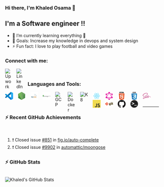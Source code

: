 ### Hi there, I'm Khaled Osama 👋 

## I'm a Software engineer !!

- 🌱 I’m currently learning everything 🤣
- 🥅 Goals: Increase my knowledge in devops and system design
- ⚡ Fun fact: I love to play football and video games

### Connect with me:

[<img align="left" style="margin-right: 15px;" alt="Upwork" width="22px" src="https://images.g2crowd.com/uploads/product/image/large_detail/large_detail_ddefbdcced35197aecd1eb06f033445d/upwork.png" />][Upwork]
[<img align="left" style="margin-right: 15px;" alt="LinkedIn" width="22px" src="https://cdn.jsdelivr.net/npm/simple-icons@v3/icons/linkedin.svg" />][Linkedin]


<br />

### Languages and Tools:

<img align="left" style="margin-right:15px;" alt="Visual Studio Code" width="26px" src="https://raw.githubusercontent.com/github/explore/80688e429a7d4ef2fca1e82350fe8e3517d3494d/topics/visual-studio-code/visual-studio-code.png" />
<img align="left" style="margin-right:15px;" alt="Node.js" width="26px" src="https://raw.githubusercontent.com/github/explore/80688e429a7d4ef2fca1e82350fe8e3517d3494d/topics/nodejs/nodejs.png" />
<img align="left" style="margin-right:15px;" alt="MySQL" width="26px" src="https://raw.githubusercontent.com/github/explore/80688e429a7d4ef2fca1e82350fe8e3517d3494d/topics/mysql/mysql.png" />
<img align="left" style="margin-right:15px;" alt="MongoDB" width="26px" src="https://raw.githubusercontent.com/github/explore/80688e429a7d4ef2fca1e82350fe8e3517d3494d/topics/mongodb/mongodb.png" />
<img align="left" style="margin-right:15px;" alt="GCP" width="26px" src="https://www.gend.co/hs-fs/hubfs/gcp-logo-cloud.png?width=730&name=gcp-logo-cloud.png"  />
<img align="left" style="margin-right:15px;" alt="Docker" width="26px" src="https://pbs.twimg.com/profile_images/1273307847103635465/lfVWBmiW_400x400.png" />
<img align="left" style="margin-right:15px;" alt="K8" width="26px" src="https://kubernetes.io/images/favicon.png" />
<img align="left" style="margin-right:15px;" alt="React" width="26px" src="https://raw.githubusercontent.com/github/explore/80688e429a7d4ef2fca1e82350fe8e3517d3494d/topics/react/react.png" />
<img align="left" style="margin-right:15px;" alt="GraphQL" width="26px" src="https://raw.githubusercontent.com/github/explore/80688e429a7d4ef2fca1e82350fe8e3517d3494d/topics/graphql/graphql.png" />
<img align="left" style="margin-right:15px;" alt="HTML5" width="26px" src="https://raw.githubusercontent.com/github/explore/80688e429a7d4ef2fca1e82350fe8e3517d3494d/topics/html/html.png" />
<img align="left" style="margin-right:15px;" alt="CSS3" width="26px" src="https://raw.githubusercontent.com/github/explore/80688e429a7d4ef2fca1e82350fe8e3517d3494d/topics/css/css.png" />
<img align="left" style="margin-right:15px;" alt="Sass" width="26px" src="https://raw.githubusercontent.com/github/explore/80688e429a7d4ef2fca1e82350fe8e3517d3494d/topics/sass/sass.png" />
<img align="left" style="margin-right:15px;" alt="JavaScript" width="26px" src="https://raw.githubusercontent.com/github/explore/80688e429a7d4ef2fca1e82350fe8e3517d3494d/topics/javascript/javascript.png" />
<img align="left" style="margin-right:15px;" alt="Git" width="26px" src="https://raw.githubusercontent.com/github/explore/80688e429a7d4ef2fca1e82350fe8e3517d3494d/topics/git/git.png" />
<img align="left" style="margin-right:15px;" alt="GitHub" width="26px" src="https://raw.githubusercontent.com/github/explore/78df643247d429f6cc873026c0622819ad797942/topics/github/github.png" />
<img align="left" style="margin-right:15px;" alt="Terminal" width="26px" src="https://raw.githubusercontent.com/github/explore/80688e429a7d4ef2fca1e82350fe8e3517d3494d/topics/terminal/terminal.png" />
<br />
<br />

---

### :zap: Recent GitHub Achievements
<br />

<!--START_SECTION:activity-->
1. ❗️ Closed issue [#851](https://github.com/withfig/autocomplete/pull/851) in [fig.io/auto-complete](https://github.com/withfig/autocomplete)
2. ❗️ Closed issue [#9902](https://github.com/Automattic/mongoose/pull/9902) in [automattic/moongose](https://github.com/Automattic/mongoose)
<!--END_SECTION:activity-->

### :zap: GitHub Stats
<br/>
<img align="left" alt="Khaled's GitHub Stats" src="https://github-readme-stats.vercel.app/api?username=khaledosama999&count_private=true&show_icons=true" />


[Linkedin]: https://www.linkedin.com/in/khaled-osama-565a75197
[Upwork]: https://www.upwork.com/freelancers/~019325192c4a724013?viewMode=1
